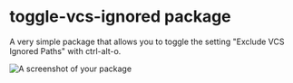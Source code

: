 # toggle-vcs-ignored package

A very simple package that allows you to toggle the setting "Exclude VCS Ignored Paths" with ctrl-alt-o.

![A screenshot of your package](https://raw.githubusercontent/stevgouws/atom-toggle-vcs-ignored/blob/master/toggle-vcs-ignored-screenshot-optimized.gif)
